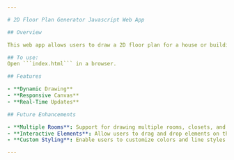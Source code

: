 ```yaml
---

# 2D Floor Plan Generator Javascript Web App

## Overview

This web app allows users to draw a 2D floor plan for a house or building. Click and drag the mouse to draw a square. It provides a simple and interactive way to visualize floor plans directly in the browser.

## To use: 
Open ```index.html``` in a browser.

## Features

- **Dynamic Drawing**
- **Responsive Canvas**
- **Real-Time Updates**

## Future Enhancements

- **Multiple Rooms**: Support for drawing multiple rooms, closets, and doors.
- **Interactive Elements**: Allow users to drag and drop elements on the floor plan.
- **Custom Styling**: Enable users to customize colors and line styles.

---
```


